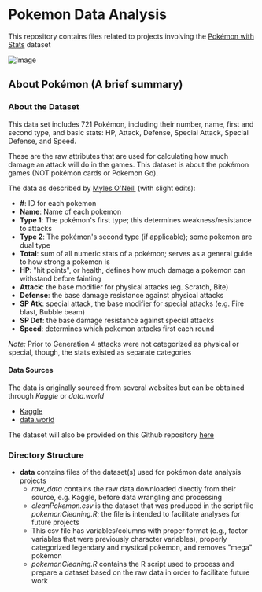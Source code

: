 # Pokemon Data Analysis
This repository contains files related to projects involving the [Pokémon with Stats](https://www.kaggle.com/abcsds/pokemon) dataset

![Image](https://images.nintendolife.com/12057e37053a0/pokemon-gotta-catch-em-all.large.jpg)


## About Pokémon (A brief summary)


### About the Dataset

This data set includes 721 Pokémon, including their number, name, first and second type, and basic stats: HP, Attack, Defense, Special Attack, Special Defense, and Speed.

These are the raw attributes that are used for calculating how much damage an attack will do in the games. This dataset is about the pokémon games (NOT pokémon cards or Pokemon Go).

The data as described by [Myles O'Neill](https://www.kaggle.com/mylesoneill) (with slight edits):

- **#**: ID for each pokemon
- **Name**: Name of each pokemon
- **Type 1**: The pokémon's first type; this determines weakness/resistance to attacks
- **Type 2**: The pokémon's second type (if applicable); some pokemon are dual type
- **Total**: sum of all numeric stats of a pokémon; serves as a general guide to how strong a pokemon is
- **HP**: "hit points", or health, defines how much damage a pokemon can withstand before fainting
- **Attack**: the base modifier for physical attacks (eg. Scratch, Bite)
- **Defense**: the base damage resistance against physical attacks
- **SP Atk**: special attack, the base modifier for special attacks (e.g. Fire blast, Bubble beam)
- **SP Def**: the base damage resistance against special attacks
- **Speed**: determines which pokemon attacks first each round

*Note:* Prior to Generation 4 attacks were not categorized as physical or special, though, the stats existed as separate categories


#### Data Sources
The data is originally sourced from several websites but can be obtained through *Kaggle* or *data.world*
- [Kaggle](https://www.kaggle.com/abcsds/pokemon)
- [data.world](https://data.world/data-society/pokemon-with-stats)

The dataset will also be provided on this Github repository [here](https://github.com/morales-ep/Pokemon-analysis/blob/73e83606f543f95ff3036819c3b49388145506a6/data/raw_data/Pokemon.csv)

### Directory Structure
- **data** contains files of the dataset(s) used for pokémon data analysis projects
  + *raw_data* contains the raw data downloaded directly from their source, e.g. Kaggle, before data wrangling and processing
  + *cleanPokemon.csv* is the dataset that was produced in the script file *pokemonCleaning.R*; the file is intended to facilitate analyses for future projects
   - This csv file has variables/columns with proper format (e.g., factor variables that were previously character variables), properly categorized legendary and mystical pokémon, and removes "mega" pokémon
  + *pokemonCleaning.R* contains the R script used to process and prepare a dataset based on the raw data in order to facilitate future work
